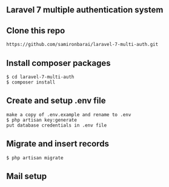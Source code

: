 ## Laravel 7 multiple authentication system

## Clone this repo
```
https://github.com/samironbarai/laravel-7-multi-auth.git
```

## Install composer packages
```
$ cd laravel-7-multi-auth
$ composer install
```

## Create and setup .env file
```
make a copy of .env.example and rename to .env
$ php artisan key:generate
put database credentials in .env file
```

## Migrate and insert records
```
$ php artisan migrate
```

## Mail setup 
```


```


